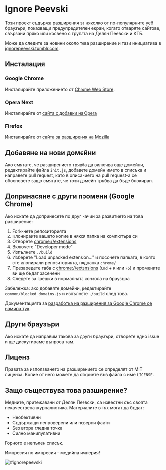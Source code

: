 # Ignore Peevski

Този проект съдържа разширения за няколко от по-популярните уеб браузъри, показващи предупредителен екран, когато отваряте сайтове, свързани пряко или косвено с групата на Делян Пеевски и КТБ.

Може да следите за новини около това разширение и тази инициатива в [ignorepeevski.tumblr.com](http://ignorepeevski.tumblr.com/).

## Инсталация

### Google Chrome

Инсталирайте приложението от [Chrome Web Store](https://chrome.google.com/webstore/detail/%D0%B4%D0%B0%D0%BD%D1%81withme/lmcpmmnecclemnhobkplkgpjjddgnkej?hl=bg&gl=001).

### Opera Next

Инсталирайте от [сайта с добавки на Opera](https://addons.opera.com/en/extensions/details/danswithme/?display=bg)

### Firefox

Инсталирайте от [сайта за разширения на Mozilla](https://addons.mozilla.org/en-US/firefox/addon/danswithme/)

## Добавяне на нови домейни

Ако смятате, че разширението трявба да включва още домейни, редактирайте файла `init.js`, добавете домейн името в списъка и направете pull request, като в описанието на pull request-а се обосновете защо смятате, че този домейн трябва да бъде блокиран.

## Допринасяне с други промени (Google Chrome)

Ако искате да допринесете по друг начин за развитието на това разширение:

1. Fork-нете репозиторията
2. Клонирайте вашето копие в някоя папка на компютъра си
3. Отворете [chrome://extensions](chrome://extensions)
4. Включете "Developer mode"
5. Изпълнете `./build`
6. Изберете "Load unpacked extension..." и посочете папката, в която сте клонирали репозиторията, подпапка `chrome/`
7. Презаредете таба с [chrome://extensions](chrome://extensions) (`Cmd` + `R` или `F5`) и промените ви ще бъдат засечени
8. Следете за грешки в нормалната конзола на браузъра

Забележка: ако добавяте домейни, редактирайте `common/blocked_domains.js` и изпълнете `./build` след това.

Документацията за [разработка на разширения за Google Chrome се намира тук](https://developer.chrome.com/extensions/getstarted.html).

## Други браузъри

Ако искате да направим такова за други браузъри, отворете едно issue и ще дискутираме въпроса там.

## Лиценз

Правата за използването на разширението се определят от MIT лиценза. Копие от него можете да откриете във файла с име `LICENSE`.

## Защо съществува това разширение?

Медиите, притежавани от Делян Пеевски, са известни със своята некачествена журналистика. Материалите в тях могат да бъдат:

- Необективни
- Съдържащи непроверени или неверни факти
- Без втора гледна точка
- Силно манипулативни

Горното е непълен списък.

Импресия по импресия - медийна империя!

![#ignorepeevski](http://24.media.tumblr.com/243dfc6696cf71013636c403ee1473f2/tumblr_mon26lM2W71swvzfoo1_r1_1280.jpg)
